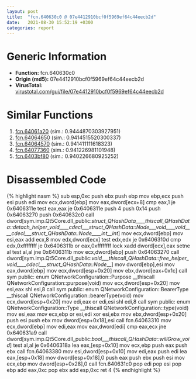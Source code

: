 ```yaml
---
layout: post
title:  "fcn.640630c0 @ 07e4412910bcf0f5969ef64c44eecb2d"
date:   2021-08-30 15:52:19 +0300
categories: report
---
```


# Generic Information
- **Function:** fcn.640630c0
- **Origin (md5):** 07e4412910bcf0f5969ef64c44eecb2d
- **VirusTotal:** [virustotal.com/gui/file/07e4412910bcf0f5969ef64c44eecb2d][virustotal_ref]



# Similar Functions

1. [fcn.64061a20][similar_1_ref] (sim.: 0.9444870303927951)
2. [fcn.64064650][similar_2_ref] (sim.: 0.9414515520300337)
3. [fcn.64064570][similar_3_ref] (sim.: 0.941411111618323)
4. [fcn.64077360][similar_4_ref] (sim.: 0.941226981101948)
5. [fcn.6403bf80][similar_5_ref] (sim.: 0.940226680925252)


# Disassembled Code

{% highlight nasm %}
sub esp,0xc
push ebx
push ebp
mov ebp,ecx
push esi
push edi
mov ecx,dword[ebp]
mov eax,dword[ecx+8]
cmp eax,1
je 0x6406311e
test eax,eax
je 0x6406311e
push 4
push 0x14
push 0x64063270
push 0x640632c0
call dword[sym.imp.Qt5Core.dll_public:_struct_QHashData____thiscall_QHashData::detach_helper_void____cdecl___struct_QHashData::Node___void____void____cdecl___struct_QHashData::Node____int__int_]
mov ecx,dword[ebp]
mov esi,eax
add ecx,8
mov edx,dword[ecx]
test edx,edx
je 0x6406310d
cmp edx,0xffffffff
je 0x6406311b
or eax,0xffffffff
lock xadd dword[ecx],eax
setne al
test al,al
jne 0x6406311b
mov ecx,dword[ebp]
push 0x64063270
call dword[sym.imp.Qt5Core.dll_public:_void___thiscall_QHashData::free_helper_void____cdecl___struct_QHashData::Node___]
mov dword[ebp],esi
mov eax,dword[ebp]
mov ecx,dword[esp+0x20]
mov ebx,dword[eax+0x1c]
call sym public: enum QNetworkConfiguration::Purpose __thiscall QNetworkConfiguration::purpose(void)
mov ecx,dword[esp+0x20]
mov esi,eax
shl esi,8
call sym public: enum QNetworkConfiguration::BearerType __thiscall QNetworkConfiguration::bearerType(void)
mov ecx,dword[esp+0x20]
mov edi,eax
or edi,esi
shl edi,8
call sym public: enum QNetworkConfiguration::Type __thiscall QNetworkConfiguration::type(void)
mov esi,eax
mov ecx,ebp
or esi,edi
xor esi,ebx
mov ebx,dword[esp+0x20]
push esi
push ebx
mov dword[esp+0x18],esi
call fcn.64063310
mov ecx,dword[ebp]
mov edi,eax
mov eax,dword[edi]
cmp eax,ecx
jne 0x640631a9
call dword[sym.imp.Qt5Core.dll_public:_bool___thiscall_QHashData::willGrow_void_]
test al,al
je 0x6406318a
lea eax,[esp+0x10]
mov ecx,ebp
push eax
push ebx
call fcn.64063380
mov esi,dword[esp+0x10]
mov edi,eax
push edi
lea eax,[esp+0x18]
mov dword[esp+0x18],0
push eax
push ebx
push esi
mov ecx,ebp
mov dword[esp+0x28],0
call fcn.640631c0
pop edi
pop esi
pop ebp
add eax,0xc
pop ebx
add esp,0xc
ret 4
{% endhighlight %}


[similar_1_ref]: /report/fcn.64061a20@07e4412910bcf0f5969ef64c44eecb2d
[similar_2_ref]: /report/fcn.64064650@07e4412910bcf0f5969ef64c44eecb2d
[similar_3_ref]: /report/fcn.64064570@07e4412910bcf0f5969ef64c44eecb2d
[similar_4_ref]: /report/fcn.64077360@07e4412910bcf0f5969ef64c44eecb2d
[similar_5_ref]: /report/fcn.6403bf80@07e4412910bcf0f5969ef64c44eecb2d
[virustotal_ref]: https://www.virustotal.com/gui/file/07e4412910bcf0f5969ef64c44eecb2d